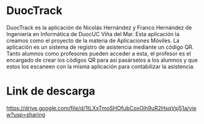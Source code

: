 # DuocTrack
DuocTrack es la aplicación de Nicolás Hernández y Franco Hernández de Ingeniería en Informática de DuocUC Viña del Mar. 
Esta aplicación la creamos como el proyecto de la materia de Aplicaciones Móviles. 
La aplicación es un sistema de registro de asistencia mediante un código QR. Tanto alumnos como profesores pueden acceder a esta, el profesor es el encargado de crear los códigos QR para así pasárselos a los alumnos y que estos los escaneen con la misma aplicación para contabilizar la asistencia.


# Link de descarga
https://drive.google.com/file/d/1tLXxTmoSHOfubCoxOih9uR2HsqVsj51a/view?usp=sharing
